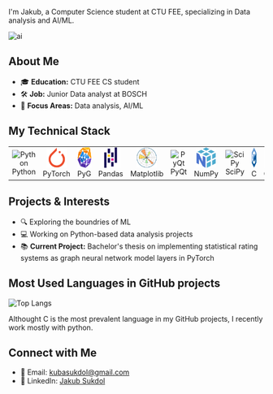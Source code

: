 


I'm Jakub, a Computer Science student at CTU FEE, specializing in Data analysis and AI/ML.


<img src="https://duet-cdn.vox-cdn.com/thumbor/0x0:1500x1000/2400x2400/filters:focal(750x500:751x501):no_upscale():format(webp)/cdn.vox-cdn.com/uploads/chorus_asset/file/24624554/236638_AI_music_musicians_covers_artists_HHerrera.gif" alt="ai" width="500" height="320"/>


## About Me
- 🎓 **Education:** CTU FEE CS student
- 🛠️ **Job:** Junior Data analyst at BOSCH 
- 🧠 **Focus Areas:** Data analysis, AI/ML

## My Technical Stack

<table>
  <tr>
    <td align="center">
      <img src="https://camo.githubusercontent.com/52ec9548f75773e7841dd77f89a654e8a0bc2cce02da2eb43f84240f50351512/68747470733a2f2f74656368737461636b2d67656e657261746f722e76657263656c2e6170702f707974686f6e2d69636f6e2e737667" alt="Python" width="40" height="40"/><br>Python
    </td>
    <td align="center">
      <img src="https://raw.githubusercontent.com/devicons/devicon/master/icons/pytorch/pytorch-original.svg" alt="PyTorch" width="40" height="40"/><br>PyTorch
    </td>
     <td align="center">
      <img src="https://raw.githubusercontent.com/pyg-team/pyg_sphinx_theme/master/pyg_sphinx_theme/static/img/pyg_logo.png" alt="pyg" width="40" height="40"/><br>PyG
    </td>
    <td align="center">
      <img src="https://raw.githubusercontent.com/devicons/devicon/master/icons/pandas/pandas-original.svg" alt="Pandas" width="40" height="40"/><br>Pandas
    </td>
    <td align="center">
      <img src="https://raw.githubusercontent.com/devicons/devicon/master/icons/matplotlib/matplotlib-original.svg" alt="Matplotlib" width="40" height="40"/><br>Matplotlib
    </td>
    <td align="center">
      <img src="https://doc.qt.io/qtforpython-6/_static/qtforpython.png" alt="PyQt" width="40" height="40"/><br>PyQt
    </td>
    <td align="center">
      <img src="https://raw.githubusercontent.com/devicons/devicon/master/icons/numpy/numpy-original.svg" alt="NumPy" width="40" height="40"/><br>NumPy
    </td>
    <td align="center">
      <img src="https://scipy.org/images/logo.svg" alt="SciPy" width="40" height="40"/><br>SciPy
    </td>
    <td align="center">
      <img src="https://raw.githubusercontent.com/devicons/devicon/master/icons/c/c-original.svg" alt="C" width="40" height="40"/><br>C
    </td>
    <td align="center">
      <img src="https://raw.githubusercontent.com/devicons/devicon/master/icons/cplusplus/cplusplus-original.svg" alt="C++" width="40" height="40"/><br>C++
    </td>
  </tr>
</table>


## Projects & Interests
- 🔍 Exploring the boundries of ML
- 💻 Working on Python-based data analysis projects
- 📚 **Current Project:** Bachelor's thesis on implementing statistical rating systems as graph neural network model layers in PyTorch

## Most Used Languages in GitHub projects
![Top Langs](https://github-readme-stats.vercel.app/api/top-langs/?username=kubosis&layout=compact&theme=highcontrast)

Althought C is the most prevalent language in my GitHub projects, I recently work mostly with python.

## Connect with Me
- 📧 Email: [kubasukdol@gmail.com](mailto:email@example.com)
- 💼 LinkedIn: [Jakub Sukdol](https://www.linkedin.com/in/jakub-sukdol-02b236233/)


